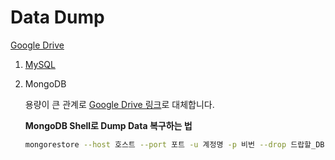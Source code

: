 # Data Dump

[Google Drive](https://drive.google.com/drive/folders/1HzfMVRV0-UfUYfzez1--uOkLmRJ35qu9?usp=sharing)

1. [MySQL](./mysql-dump/)

2. MongoDB

    용량이 큰 관계로 [Google Drive 링크](https://drive.google.com/drive/folders/1QHqd0AJF1s5LdGaA_fFLudQHZY_0a7eP?usp=sharing)로 대체합니다.

    **MongoDB Shell로 Dump Data 복구하는 법**
    
    ```bash
    mongorestore --host 호스트 --port 포트 -u 계정명 -p 비번 --drop 드랍할_DB --db 복구하려는_DB <덤프 파일 위치>
    ```
